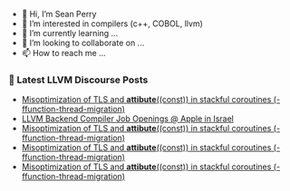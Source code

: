 - 👋 Hi, I’m Sean Perry
- 👀 I’m interested in compilers (c++, COBOL, llvm)
- 🌱 I’m currently learning ...
- 💞️ I’m looking to collaborate on ...
- 📫 How to reach me ...

<!---
s66perry/s66perry is a ✨ special ✨ repository because its `README.md` (this file) appears on your GitHub profile.
You can click the Preview link to take a look at your changes.
--->
### 📕 Latest LLVM Discourse Posts

<!-- DISCOURSE-LLVM:START -->
- [Misoptimization of TLS and __attibute__&lpar;&lpar;const&rpar;&rpar; in stackful coroutines &lpar;-ffunction-thread-migration&rpar;](https://discourse.llvm.org/t/misoptimization-of-tls-and-attibute-const-in-stackful-coroutines-ffunction-thread-migration/80081#post_4)
- [LLVM Backend Compiler Job Openings @ Apple in Israel](https://discourse.llvm.org/t/llvm-backend-compiler-job-openings-apple-in-israel/80082#post_1)
- [Misoptimization of TLS and __attibute__&lpar;&lpar;const&rpar;&rpar; in stackful coroutines &lpar;-ffunction-thread-migration&rpar;](https://discourse.llvm.org/t/misoptimization-of-tls-and-attibute-const-in-stackful-coroutines-ffunction-thread-migration/80081#post_3)
- [Misoptimization of TLS and __attibute__&lpar;&lpar;const&rpar;&rpar; in stackful coroutines &lpar;-ffunction-thread-migration&rpar;](https://discourse.llvm.org/t/misoptimization-of-tls-and-attibute-const-in-stackful-coroutines-ffunction-thread-migration/80081#post_2)
- [Misoptimization of TLS and __attibute__&lpar;&lpar;const&rpar;&rpar; in stackful coroutines &lpar;-ffunction-thread-migration&rpar;](https://discourse.llvm.org/t/misoptimization-of-tls-and-attibute-const-in-stackful-coroutines-ffunction-thread-migration/80081#post_1)
<!-- DISCOURSE-LLVM:END -->
